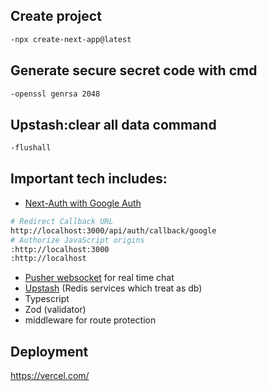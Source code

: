 ## Create project
```bash
-npx create-next-app@latest
```

## Generate secure secret code with cmd
```bash
-openssl genrsa 2048
```

## Upstash:clear all data command
```bash
-flushall
```

## Important tech includes:
- [Next-Auth with Google Auth](https://console.cloud.google.com/)
```bash
# Redirect Callback URL
http://localhost:3000/api/auth/callback/google
# Authorize JavaScript origins
:http://localhost:3000
:http://localhost
```
- [Pusher websocket](https://pusher.com/) for real time chat
- [Upstash](https://upstash.com/) (Redis services which treat as db)
- Typescript
- Zod (validator)
- middleware for route protection

## Deployment
https://vercel.com/
